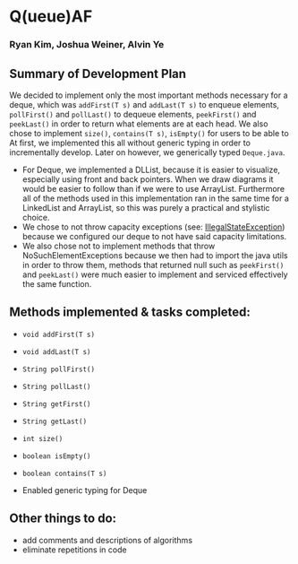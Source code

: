 # Q(ueue)AF
### Ryan Kim, Joshua Weiner, Alvin Ye
## Summary of Development Plan
We decided to implement only the most important methods necessary for a deque, which was ```addFirst(T s)``` and ```addLast(T s)``` to enqueue elements, ```pollFirst()``` and ```pollLast()``` to dequeue elements, ```peekFirst()``` and ```peekLast()``` in order to return what elements are at each head. We also chose to implement ```size()```, ```contains(T s)```, ```isEmpty()``` for users to be able to <br>
At first, we implemented this all without generic typing in order to incrementally develop. Later on however, we generically typed ```Deque.java```.  

* For Deque, we implemented a DLList, because it is easier to visualize, especially using front and back pointers. When we draw diagrams it would be easier to follow than if we were to use ArrayList. Furthermore all of the methods used in this implementation ran in the same time for a LinkedList and ArrayList, so this was purely a practical and stylistic choice.
* We chose to not throw capacity exceptions (see: [IllegalStateException](https://docs.oracle.com/javase/7/docs/api/java/lang/IllegalStateException.html)) because we configured our deque to not have said capacity limitations.
* We also chose not to implement methods that throw NoSuchElementExceptions because we then had to import the java utils in order to throw them, methods that returned null such as ```peekFirst()``` and ```peekLast()``` were much easier to implement and serviced effectively the same function.

## Methods implemented & tasks completed:
* ```void addFirst(T s)```
* ```void addLast(T s)```
* ```String pollFirst()```
* ```String pollLast()```
* ```String getFirst()```
* ```String getLast()```
* ```int size()```
* ```boolean isEmpty()```
* ```boolean contains(T s)```

* Enabled generic typing for Deque

## Other things to do:
* add comments and descriptions of algorithms
* eliminate repetitions in code
